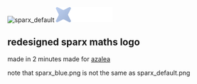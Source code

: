 ![sparx_default](https://github.com/moreblahajcoding/badlymadesparxmathslogos/assets/145780426/9adae0a6-65c0-43f6-a278-a8dbee9c8952)
<img src="https://github.com/moreblahajcoding/badlymadesparxmathslogos/blob/main/sparx_blue.png?raw=true" alt="image" width="128" height="auto">
## redesigned sparx maths logo
made in 2 minutes
made for [azalea](https://github.com/acquitelol/azalea)

note that sparx_blue.png is not the same as sparx_default.png
